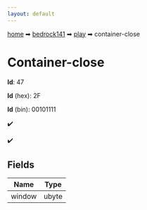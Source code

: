 ```yaml
---
layout: default
---
```


[home](/) ➡ [bedrock141](/protocol/bedrock141) ➡ [play](/protocol/bedrock141/play) ➡ container-close

# Container-close

**Id**: 47

**Id** (hex): 2F

**Id** (bin): 00101111

✔️

✔️

## Fields

Name | Type
---|---
window | ubyte

